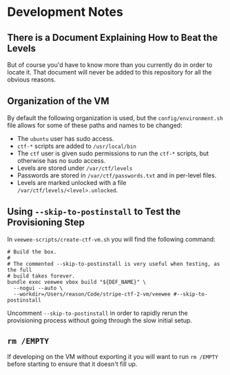 # Development Notes

## There is a Document Explaining How to Beat the Levels

But of course you'd have to know more than you currently do in order to locate
it. That document will never be added to this repository for all the obvious
reasons.

## Organization of the VM

By default the following organization is used, but the `config/environment.sh`
file allows for some of these paths and names to be changed:

* The `ubuntu` user has sudo access.
* `ctf-*` scripts are added to `/usr/local/bin`
* The `ctf` user is given sudo permissions to run the `ctf-*` scripts, but
otherwise has no sudo access.
* Levels are stored under `/var/ctf/levels`
* Passwords are stored in `/var/ctf/passwords.txt` and in per-level files.
* Levels are marked unlocked with a file `/var/ctf/levels/<level>.unlocked`.

## Using `--skip-to-postinstall` to Test the Provisioning Step

In `veewee-scripts/create-ctf-vm.sh` you will find the following command:

```
# Build the box.
#
# The commented --skip-to-postinstall is very useful when testing, as the full
# build takes forever.
bundle exec veewee vbox build "${DEF_NAME}" \
  --nogui --auto \
  --workdir=/Users/reason/Code/stripe-ctf-2-vm/veewee #--skip-to-postinstall
```

Uncomment `--skip-to-postinstall` in order to rapidly rerun the provisioning
process without going through the slow initial setup.

## `rm /EMPTY`

If developing on the VM without exporting it you will want to run `rm /EMPTY`
before starting to ensure that it doesn't fill up.

